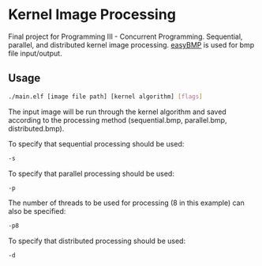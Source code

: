 # Kernel Image Processing
Final project for Programming III - Concurrent Programming. Sequential, parallel, and distributed kernel image processing. [easyBMP](http://easybmp.sourceforge.net/) is used for bmp file input/output.

## Usage
```bash
./main.elf [image file path] [kernel algorithm] [flags]
```
The input image will be run through the kernel algorithm and saved according to the processing method (sequential.bmp, parallel.bmp, distributed.bmp).

To specify that sequential processing should be used:
```bash
-s
```

To specify that parallel processing should be used:
```bash
-p
```
The number of threads to be used for processing (8 in this example) can also be specified:
```bash
-p8
```
To specify that distributed processing should be used:
```bash
-d
```
